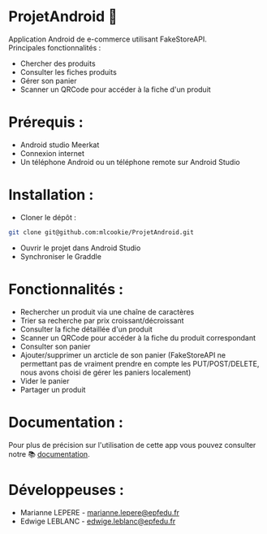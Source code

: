 # ProjetAndroid :iphone:


Application Android de e-commerce utilisant FakeStoreAPI.  
Principales fonctionnalités :
* Chercher des produits
* Consulter les fiches produits
* Gérer son panier
* Scanner un QRCode pour accéder à la fiche d'un produit

# Prérequis :
* Android studio Meerkat
* Connexion internet
* Un téléphone Android ou un téléphone remote sur Android Studio

# Installation :
* Cloner le dépôt :
```bash
git clone git@github.com:mlcookie/ProjetAndroid.git
```
* Ouvrir le projet dans Android Studio
* Synchroniser le Graddle

# Fonctionnalités :
* Rechercher un produit via une chaîne de caractères
* Trier sa recherche par prix croissant/décroissant
* Consulter la fiche détaillée d'un produit
* Scanner un QRCode pour accéder à la fiche du produit correspondant
* Consulter son panier
* Ajouter/supprimer un arcticle de son panier (FakeStoreAPI ne permettant pas de vraiment prendre en compte les PUT/POST/DELETE, nous avons choisi de gérer les paniers localement)
* Vider le panier
* Partager un produit

# Documentation :
Pour plus de précision sur l'utilisation de cette app vous pouvez consulter notre :books: [documentation](https://github.com/mlcookie/ProjetAndroid#).

# Développeuses :
* Marianne LEPERE - marianne.lepere@epfedu.fr
* Edwige LEBLANC - edwige.leblanc@epfedu.fr
